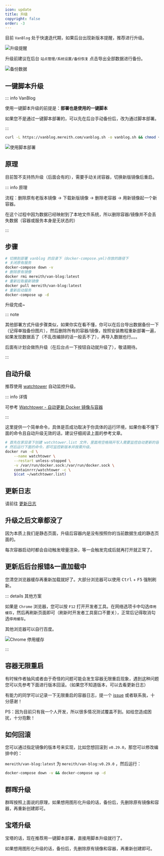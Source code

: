 ```yaml
---
icon: update
title: 升级
copyright: false
order: -3
---
```


目前 `VanBlog` 处于快速迭代期，如果后台出现新版本提醒，推荐进行升级。

![升级提醒](https://pic.mereith.com/img/e314ee92dd1ad9b5b6c0b814b014c247.clipboard-2022-08-22.png)

升级前建议在后台 `站点管理/系统设置/备份恢复` 点击导出全部数据进行备份。

![备份数据](https://pic.mereith.com/img/4eba8540c5a7a5ae41885289abf98514.clipboard-2022-08-15.png)

## 一键脚本升级

::: info VanBlog

使用一键脚本升级的前提是：**部署也是使用的一键脚本**

如果您不是通过一键脚本部署的，可以先在后台手动备份后，改为通过脚本部署。

:::

```bash
curl -L https://vanblog.mereith.com/vanblog.sh -o vanblog.sh && chmod +x vanblog.sh && ./vanblog.sh
```

![使用脚本部署](https://pic.mereith.com/img/fbbf5dde011f9dec13cdb25ad741765f.clipboard-2022-09-20.png)

## 原理

目前暂不支持热升级（后面会有的），需要手动关闭容器，切换新版镜像后重启。

::: info 原理

流程：删除原有老版本镜像 -> 下载新版镜像 -> 删除老容器 -> 用新镜像起一个新容器。

在这个过程中因为数据已经映射到了本地文件系统，所以删除容器/镜像并不会丢失数据（容器或服务本身是无状态的）

:::

## 步骤

```bash
# 切换到部署 vanblog 的目录下（docker-compose.yml)存放的路径下
# 关闭原有服务
docker-compose down -v
# 删除原有镜像
docker rmi mereith/van-blog:latest
# 重新拉取最新镜像
docker pull mereith/van-blog:latest
# 重新启动服务
docker-compose up -d
```

升级完成~

::: note

其他部署方式升级步骤类似，如果你实在看不懂，你可以在后台导出数据备份一下（记得单独备份图片），然后删除所有的容器/镜像，按照安装教程重新部署一遍，如果发现数据丢了（不乱改编排的话一般丢不了），再导入数据也行。。。

后面有计划会做热升级（在后台点一下按钮自动就升级了），敬请期待。

:::

## 自动升级

推荐使用 [watchtower](https://github.com/containrrr/watchtower) 自动监控升级。

::: info 详情

可参考 [Watchtower - 自动更新 Docker 镜像与容器](https://www.jianshu.com/p/eefbc08d9dc8)

:::

这里提供一个简单命令，具体是否成功取决于你具体的运行环境，如果你看不懂下面的命令且自动升级无效的话，建议仔细阅读上面的参考文章。

```bash
# 首先在家目录下创建 watchtower.list 文件，里面用空格隔开写入需要监控自动更新的容器名
# 然后运行下面的命令，即可监控新版本并按需升级。
docker run -d \
    --name watchtower \
    --restart unless-stopped \
    -v /var/run/docker.sock:/var/run/docker.sock \
    containrrr/watchtower -c \
    $(cat ~/watchtower.list)
```

## 更新日志

请前往 [更新日志](../ref/changelog.md)

## 升级之后文章都没了

因为本质上我们是静态页面，升级后容器内是没有按照你的当前数据生成的静态页面的。

每次容器启动时都会自动触发增量渲染，等一会触发完成后就再打开就正常了。

## 更新后后台报错&一直加载中

您清空浏览器缓存再重新加载就好了。大部分浏览器可以使用 <kbd>Ctrl</kbd> + <kbd>F5</kbd> 强制刷新。

::: details 其他方案

如果是 `Chrome` 浏览器，您可以按 `F12` 打开开发者工具。在网络选项卡中勾选`停用缓存`，然后再刷新页面即可（刷新时开发者工具窗口不要关），正常后记得取消勾选`停用缓存`。

其他浏览器可以自行百度。

![Chrome 停用缓存](https://www.mereith.com/static/img/5efb32214a31c1003df5eeba217a5586.clipboard-2022-09-03.png)

:::

## 容器无限重启

有时候作者抽风或者由于奇怪的问题可能会发生容器无限重启现象，遇到这种问题您可以先参考下面进行版本回滚。（如果您不知道版本，可以去看更新日志）

有能力的同学可以记录一下无限重启的容器日志，提一个 [issue](https://github.com/Mereithhh/van-blog/issues/new/choose) 或者联系我，十分感谢！

PS：因为目前只有我一个人开发，所以很多情况测试覆盖不到。如给您造成困扰，十分抱歉！

## 如何回滚

您可以通过指定镜像的版本号来实现，比如您想回滚到 `v0.29.0`，那您可以修改编排中的：

`mereith/van-blog:latest` 为 `mereith/van-blog:v0.29.0` ，然后运行：

```bash
docker-compose down -v && docker-compose up -d
```

## 群晖升级

群晖按照上面说的原理，如果想用图形化升级的话，备份后，先删除原有镜像和容器，再重新创建即可。

## 宝塔升级

宝塔的话，现在推荐用一键脚本部署，直接用脚本升级就行了。

如果想用图形化升级的话，备份后，先删除原有镜像和容器，再重新创建即可。
